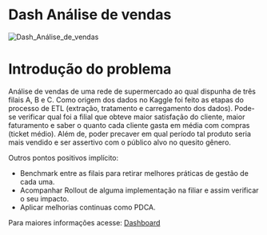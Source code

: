 # Dash Análise de vendas

![Dash_Análise_de_vendas](Dash_análise_vendas.png)

# Introdução do problema

Análise de vendas de uma rede de supermercado ao qual dispunha de três filais A, B e C. Como origem dos dados no Kaggle foi feito as etapas do processo de ETL (extração, tratamento e carregamento dos dados). Pode-se verificar qual foi a filial que obteve maior satisfação do cliente, maior faturamento e saber o quanto cada cliente gasta em média com compras (ticket médio). Além de, poder precaver em qual período tal produto seria mais vendido e ser assertivo com o público alvo no quesito gênero.

Outros pontos positivos implícito:

- Benchmark entre as filais para retirar melhores práticas de gestão de cada uma.
- Acompanhar Rollout de alguma implementação na filiar e assim verificar o seu impacto.
- Aplicar melhorias continuas como PDCA.


Para maiores informações acesse: [Dashboard](https://app.powerbi.com/view?r=eyJrIjoiZjFlYTg0OTYtZjAxMy00ZDJjLThmYTEtNDZiZWM2ZGQyNmMzIiwidCI6ImVmMDhmOTQ4LTMzNzItNDA2OC1hZTVkLTg3M2FhODViZTk5NCJ9)
